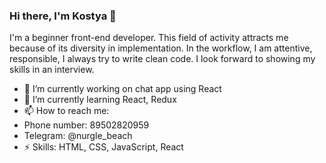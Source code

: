  ### Hi there, I'm Kostya 👋

  I'm a beginner front-end developer. This field of activity attracts me because of its diversity in implementation. In the workflow, I am attentive, responsible, I always try to write clean code. I look forward to showing my skills in an interview.
- 🔭 I’m currently working on сhat app using React
- 🌱 I’m currently learning React, Redux
- 📫 How to reach me: 
- Phone number: 89502820959
- Telegram: @nurgle_beach
- ⚡ Skills: HTML, CSS, JavaScript, React
